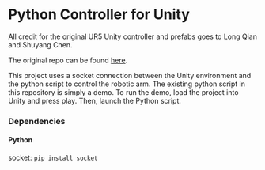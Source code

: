# Python Controller for Unity

All credit for the original UR5 Unity controller and prefabs goes to Long Qian and Shuyang Chen.

The original repo can be found [here](https://github.com/qian256/ur5_unity).

This project uses a socket connection between the Unity environment and the python script to control the robotic arm. The existing python script in this repository is simply a demo. To run the demo, load the project into Unity and press play. Then, launch the Python script.

### Dependencies

#### Python
socket:
``` pip install socket ```
